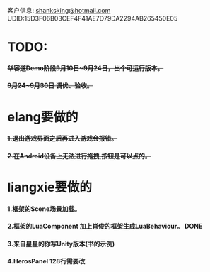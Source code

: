 客户信息: 
shanksking@hotmail.com
UDID:15D3F06B03CEF4F41AE7D79DA2294AB265450E05


# TODO:
#### <strike>华容道Demo阶段9月10日~9月24日，出个可运行版本。 </strike>
#### <strike>9月24~9月30日 调优、验收。</strike>
# elang要做的
#### <strike>1.退出游戏界面之后再进入游戏会报错。</strike>
#### <strike>2.在Android设备上无法进行拖拽,按钮是可以点的。</strike>

# liangxie要做的
#### 1.框架的Scene场景加载。
#### 2.框架的LuaComponent 加上肖俊的框架生成LuaBehaviour。	DONE
#### 3.来自星星的你写Unity版本(书的示例)
#### 4.HerosPanel 128行需要改
